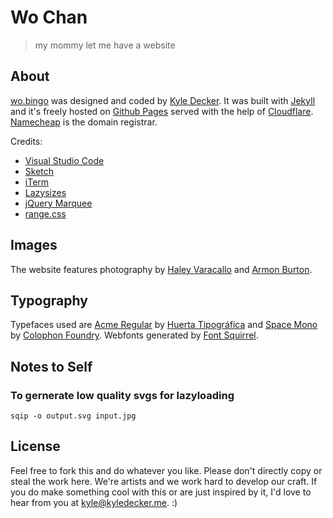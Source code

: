 # Wo Chan

> my mommy let me have a website

## About
[wo.bingo](https://wo.bingo) was designed and coded by [Kyle Decker](https://kyledecker.me). It was built with [Jekyll](https://jekyllrb.com/) and it's freely hosted on [Github Pages](https://pages.github.com/) served with the help of [Cloudflare](https://www.cloudflare.com/). [Namecheap](https://www.namecheap.com/) is the domain registrar. 

Credits:
- [Visual Studio Code](https://code.visualstudio.com/)
- [Sketch](https://www.sketchapp.com/)
- [iTerm](https://iterm2.com/)
- [Lazysizes](https://github.com/aFarkas/lazysizes)
- [jQuery Marquee](https://github.com/aamirafridi/jQuery.Marquee)
- [range.css](http://danielstern.ca/range.css/#/)

## Images
The website features photography by [Haley Varacallo](http://www.haleyvaracallo.com) and [Armon Burton](https://www.instagram.com/armbur).

## Typography
Typefaces used are [Acme Regular](https://fonts.google.com/specimen/Acme) by [Huerta Tipográfica](https://huertatipografica.com/en) and [Space Mono](https://fonts.google.com/specimen/Space+Mono) by [Colophon Foundry](https://www.colophon-foundry.org/). Webfonts generated by [Font Squirrel](https://www.fontsquirrel.com/tools/webfont-generator).

## Notes to Self
### To gernerate low quality svgs for lazyloading
```
sqip -o output.svg input.jpg
```

## License
Feel free to fork this and do whatever you like. Please don't directly copy or steal the work here. We're artists and we work hard to develop our craft. If you do make something cool with this or are just inspired by it, I'd love to hear from you at kyle@kyledecker.me. :)
